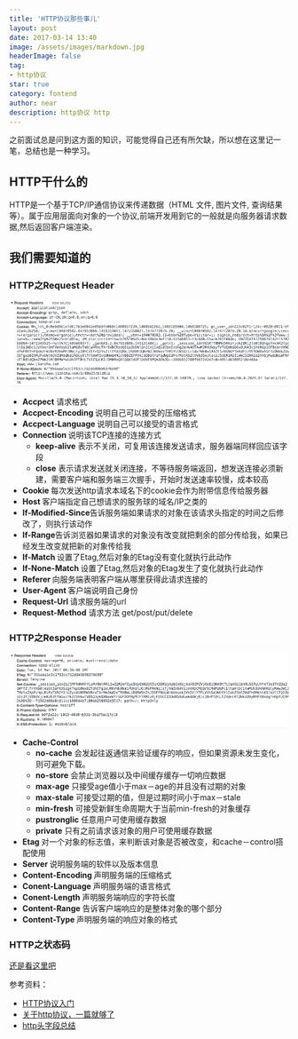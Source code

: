 ```yaml
---
title: 'HTTP协议那些事儿'
layout: post
date: 2017-03-14 13:40
image: /assets/images/markdown.jpg
headerImage: false
tag:
- http协议
star: true
category: fontend
author: near
description: http协议 http
---
```


<span style="font-size: 14px;">之前面试总是问到这方面的知识，可能觉得自己还有所欠缺，所以想在这里记一笔，总结也是一种学习。</span>

## HTTP干什么的

HTTP是一个基于TCP/IP通信协议来传递数据（HTML 文件, 图片文件, 查询结果等）。属于应用层面向对象的一个协议,前端开发用到它的一般就是向服务器请求数据,然后返回客户端渲染。

## 我们需要知道的

### HTTP之Request Header

![request header](/assets/images/2017-03-14-a.png)

<ul>
	<li><strong>Accpect</strong> 请求格式</li>
	<li><strong>Accpect-Encoding </strong> 说明自己可以接受的压缩格式</li>
	<li><strong>Accpect-Language </strong> 说明自己可以接受的语言格式</li>
	<li><strong>Connection </strong> 说明该TCP连接的连接方式
		<ul>
			<li><strong>keep-alive</strong> 表示不关闭，可复用该连接发送请求，服务器端同样回应该字段</li>
			<li><strong>close</strong> 表示请求发送就关闭连接，不等待服务端返回，想发送连接必须新建，需要客户端和服务端三次握手，开始时发送速率较慢，成本较高</li>
		</ul>
	</li>
	<li><strong>Cookie </strong> 每次发送http请求本域名下的cookie会作为附带信息传给服务器</li>
	<li><strong>Host </strong> 客户端指定自己想请求的服务球的域名/IP之类的</li>
  <li><strong>If-Modified-Since</strong>告诉服务端如果请求的对象在该请求头指定的时间之后修改了，则执行该动作</li>
  <li><strong>If-Range</strong>告诉浏览器如果请求的对象没有改变就把剩余的部分传给我，如果已经发生改变就把新的对象传给我</li>
	<li><strong>If-Match </strong> 设置了Etag,然后对象的Etag没有变化就执行此动作</li>
  <li><strong>If-None-Match </strong> 设置了Etag,然后对象的Etag发生了变化就执行此动作</li>
  <li><strong> Referer </strong> 向服务端表明客户端从哪里获得此请求连接的</li>
  <li><strong> User-Agent </strong> 客户端说明自己身份</li>
  <li><strong> Request-Url </strong> 请求服务端的url</li>
  <li><strong> Request-Method</strong> 请求方法 get/post/put/delete </li>

</ul>

### HTTP之Response Header

![response header](/assets/images/2017-03-14-b.png)
<ul>
	<li><strong>Cache-Control</strong> 
		<ul>
			<li><strong>no-cache</strong> 会发起往返通信来验证缓存的响应，但如果资源未发生变化，则可避免下载。</li>
			<li><strong>no-store</strong> 会禁止浏览器以及中间缓存缓存一切响应数据</li>
			<li><strong>max-age</strong> 只接受age值小于max－age的并且没有过期的对象</li>
			<li><strong>max-stale</strong> 可接受过期的值，但是过期时间小于max－stale</li>
			<li><strong>min-fresh</strong> 可接受新鲜生命周期大于当前min-fresh的对象缓存</li>
			<li><strong>pustronglic</strong> 任意用户可使用缓存数据</li>
			<li><strong>private</strong> 只有之前请求该对象的用户可使用缓存数据</li>
		</ul>
	</li>
	<li><strong>Etag </strong> 对一个对象的标志值，来判断该对象是否被改变，和cache－control搭配使用</li>
	<li><strong>Server </strong> 说明服务端的软件以及版本信息</li>
	<li><strong>Content-Encoding </strong> 声明服务端的压缩格式</li>
	<li><strong>Conent-Language </strong> 声明服务端的语言格式</li>
  <li><strong>Conent-Length</strong> 声明服务端响应的字符长度</li>
  <li><strong>Content-Range</strong> 告诉客户端响应的是整体对象的哪个部分</li>
	<li><strong>Content-Type </strong> 声明服务端的响应对象的格式</li>


</ul>

### HTTP之状态码

[还是看这里吧](http://www.jianshu.com/p/80e25cb1d81a)

参考资料：

- [HTTP协议入门](http://www.ruanyifeng.com/blog/2016/08/http.html)
- [关于http协议，一篇就够了](http://www.jianshu.com/p/80e25cb1d81a)
- [http头字段总结](http://www.360doc.com/content/12/0702/11/8093902_221675556.shtml)

